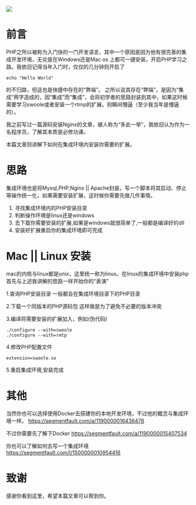 ![](https://resources.blog.fastrun.cn/wp-content/uploads/2018/10/2543013788-5bd1724fd8291_articlex.png)

# 前言
PHP之所以被称为入门快的一门开发语言，其中一个原因是因为他有很完善的集成开发环境，无论是在Windows还是Mac os 上都可一键安装，开启PHP学习之路。我依旧记得当年入门时，仅仅的几分钟则开启了
```
echo "Hello World"
```
的不归路，但这也是快捷中存在的“弊端”。
之所以说其存在“弊端”，是因为“集成“两字造成的，因“集成”而“集成”，会将初学者的思路封装到其中，如果这时候需要学习swoole或者安装一个rtmp的扩展。则瞬间懵逼（至少我当年是懵逼的）。

我之前写过一篇源码安装Nginx的文章，被人称为“多此一举”，我依旧认为作为一名程序员，了解其本质是必修功课。

本篇文章则讲解下如何在集成环境内安装你需要的扩展。

# 思路
集成环境也是将Mysql,PHP,Nginx || Apache封装，写一个脚本将其启动、停止等操作统一化，如果需要安装扩展，这时候你需要先做几件事情。

1. 寻找集成环境内的PHP安装目录
2. 判断操作环境是linux还是windows
3. 去下载你需要安装的扩展,如果是windows就很简单了,一般都是编译好的dll
4. 安装好扩展重启你的集成环境即可完成

# Mac || Linux 安装
mac的内核与linux都是unix，这里统一称为linux。在linux的集成环境中安装php首先与上述我讲解的思路一样开始你的“表演”

1.查询PHP安装目录
一般都会在集成环境目录下的PHP目录

2.下载一个同版本的PHP源码包
这样做是为了避免不必要的版本冲突

3.编译将需要安装的扩展加入，例如(伪代码)
```
./configure --with=swoole
./configure --with=rmtp
```
4.修改PHP配置文件
```
extension=swoole.so
```
5.重启集成环境,安装完成

# 其他
当然你也可以选择使用Docker去搭建你的本地开发环境，不过他的概念与集成环境一样。
https://segmentfault.com/a/1190000016436478

不过你需要先了解下Docker
https://segmentfault.com/a/1190000015407534

你也可以了解如何去写一个集成环境
https://segmentfault.com/l/1500000010954416

# 致谢
感谢你看到这里，希望本篇文章可以帮到你。